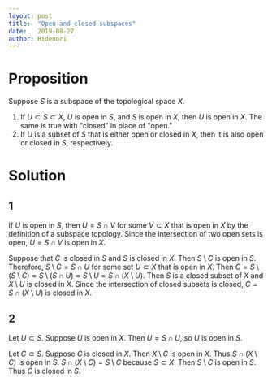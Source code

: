 ```yaml
---
layout: post
title:  "Open and closed subspaces"
date:   2019-08-27
author: Hidenori
---
```


# Proposition
Suppose $S$ is a subspace of the topological space $X$.

1. If $U \subset S \subset X$, $U$ is open in $S$, and $S$ is open in $X$, then $U$ is open in $X$.
   The same is true with "closed" in place of "open."
1. If $U$ is a subset of $S$ that is either open or closed in $X$, then it is also open or closed in $S$, respectively.

# Solution

## 1
If $U$ is open in $S$, then $U = S \cap V$ for some $V \subset X$ that is open in $X$ by the definition of a subspace topology.
Since the intersection of two open sets is open, $U = S \cap V$ is open in $X$.

Suppose that $C$ is closed in $S$ and $S$ is closed in $X$.
Then $S \setminus C$ is open in $S$.
Therefore, $S \setminus C = S \cap U$ for some set $U \subset X$ that is open in $X$.
Then $C = S \setminus (S \setminus C) = S \setminus (S \cap U) = S \setminus U = S \cap (X \setminus U)$.
Then $S$ is a closed subset of $X$ and $X \setminus U$ is closed in $X$.
Since the intersection of closed subsets is closed, $C = S \cap (X \setminus U)$ is closed in $X$.

## 2
Let $U \subset S$.
Suppose $U$ is open in $X$.
Then $U = S \cap U$, so $U$ is open in $S$.

Let $C \subset S$.
Suppose $C$ is closed in $X$.
Then $X \setminus C$ is open in $X$.
Thus $S \cap (X \setminus C)$ is open in $S$.
$S \cap (X \setminus C) = S \setminus C$ because $S \subset X$.
Then $S \setminus C$ is open in $S$.
Thus $C$ is closed in $S$.

